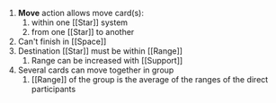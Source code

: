 1. **Move** action allows move card(s):
    1. within one [[Star]] system
    2. from one [[Star]] to another
2. Can't finish in [[Space]]
3. Destination [[Star]] must be within [[Range]]
    1. Range can be increased with [[Support]]
4. Several cards can move together in group
    1. [[Range]] of the group is the average of the ranges of the direct participants

